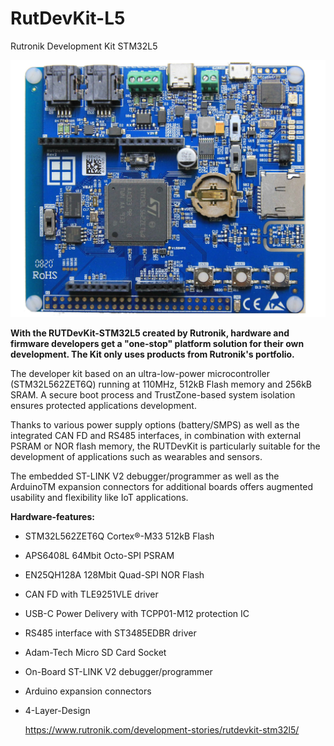 # RutDevKit-L5
Rutronik Development Kit STM32L5

<img src="Photos/rutdevkit.JPG" style="zoom:80%;" />

**With the RUTDevKit-STM32L5 created by Rutronik, hardware and firmware developers get a "one-stop" platform solution for their own  development. The Kit only uses products from Rutronik's portfolio.**

The developer kit based on an ultra-low-power microcontroller  (STM32L562ZET6Q) running at 110MHz, 512kB Flash memory and 256kB SRAM. A secure boot process and TrustZone-based system isolation ensures  protected applications development.

Thanks to various power  supply options (battery/SMPS) as well as the integrated CAN FD and RS485 interfaces, in combination with external PSRAM or NOR flash memory, the RUTDevKit is particularly suitable for the development of applications  such as wearables and sensors.

The embedded ST-LINK V2  debugger/programmer as well as the ArduinoTM expansion connectors for  additional boards offers augmented usability and flexibility like IoT  applications.

**Hardware-features:**

- STM32L562ZET6Q Cortex®-M33 512kB Flash

- APS6408L 64Mbit Octo-SPI PSRAM

- EN25QH128A 128Mbit Quad-SPI NOR Flash

- CAN FD with TLE9251VLE driver

- USB-C Power Delivery with TCPP01-M12 protection IC

- RS485 interface with ST3485EDBR driver

- Adam-Tech Micro SD Card Socket

- On-Board ST-LINK V2 debugger/programmer

- Arduino expansion connectors

- 4-Layer-Design

  https://www.rutronik.com/development-stories/rutdevkit-stm32l5/

  
